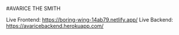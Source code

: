 #AVARICE THE SMITH

Live Frontend: https://boring-wing-14ab79.netlify.app/
Live Backend: https://avaricebackend.herokuapp.com/